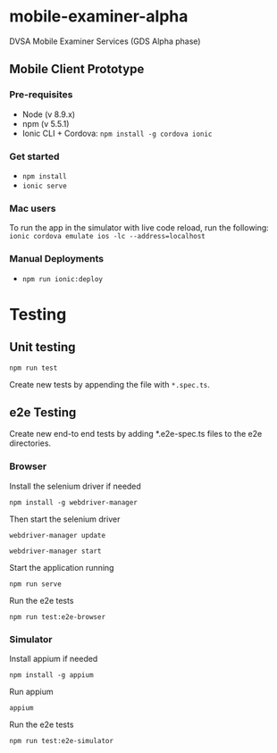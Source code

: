 # mobile-examiner-alpha
DVSA Mobile Examiner Services (GDS Alpha phase)

## Mobile Client Prototype

### Pre-requisites

* Node (v 8.9.x)
* npm (v 5.5.1)
* Ionic CLI + Cordova: `npm install -g cordova ionic`

### Get started

* `npm install`
* `ionic serve`

### Mac users

To run the app in the simulator with live code reload, run the following:
`ionic cordova emulate ios -lc --address=localhost`

### Manual Deployments

* `npm run ionic:deploy`

# Testing

## Unit testing

`npm run test`

Create new tests by appending the file with `*.spec.ts`.

## e2e Testing

Create new end-to end tests by adding *.e2e-spec.ts files to the e2e directories.

### Browser

Install the selenium driver if needed 

`npm install -g webdriver-manager`

Then start the selenium driver

`webdriver-manager update`

`webdriver-manager start`

Start the application running

`npm run serve`

Run the e2e tests

`npm run test:e2e-browser`

### Simulator 

Install appium if needed

`npm install -g appium`

Run appium

`appium`

Run the e2e tests

`npm run test:e2e-simulator`